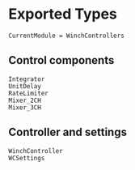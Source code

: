 # Exported Types

```@meta
CurrentModule = WinchControllers
```

## Control components
```@docs
Integrator
UnitDelay
RateLimiter
Mixer_2CH
Mixer_3CH
```

## Controller and settings
```@docs
WinchController
WCSettings
```
